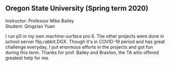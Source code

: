 ## Oregon State University (Spring term 2020)<br>
Instructor: Professor Mike Bailey<br>
Student: Qingxiao Yuan<br>

I run p0 in my own machine-surface pro 6. The other projects were done in school server flip,rabbit,DGX. Though it's in COVID-19 period and has great challenge everyday, I put enormous efforts in the projects and got fun during this term. Thanks for prof. Bailey and Braxton, the TA who offered greatest help for me.
